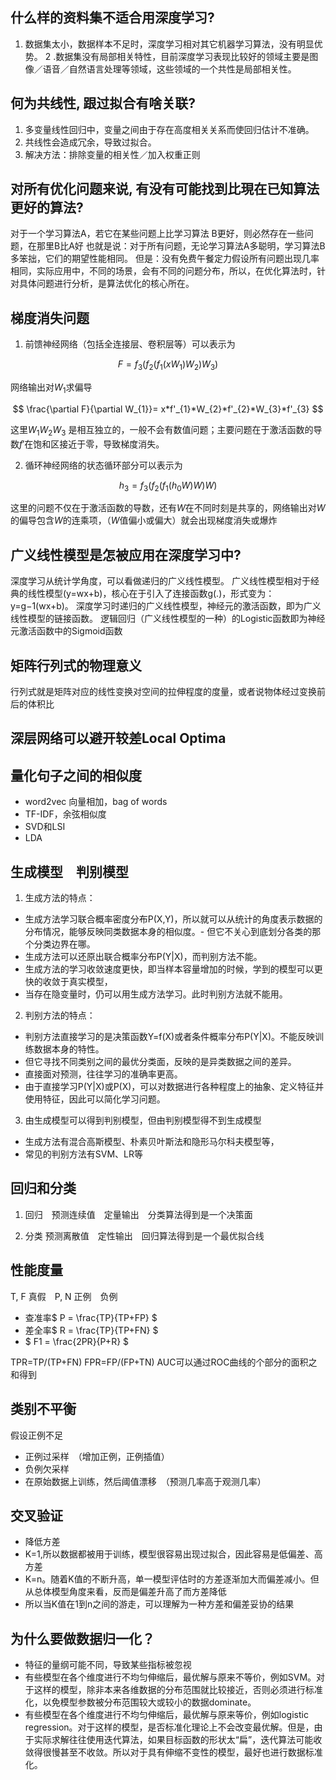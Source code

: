 ## 什么样的资料集不适合用深度学习?

1. 数据集太小，数据样本不足时，深度学习相对其它机器学习算法，没有明显优势。
2 .数据集没有局部相关特性，目前深度学习表现比较好的领域主要是图像／语音／自然语言处理等领域，这些领域的一个共性是局部相关性。

## 何为共线性, 跟过拟合有啥关联?

1. 多变量线性回归中，变量之间由于存在高度相关关系而使回归估计不准确。
2. 共线性会造成冗余，导致过拟合。
3. 解决方法：排除变量的相关性／加入权重正则

## 对所有优化问题来说, 有没有可能找到比現在已知算法更好的算法?

对于一个学习算法A，若它在某些问题上比学习算法 B更好，则必然存在一些问题，在那里B比A好
也就是说：对于所有问题，无论学习算法A多聪明，学习算法B多笨拙，它们的期望性能相同。
但是：没有免费午餐定力假设所有问题出现几率相同，实际应用中，不同的场景，会有不同的问题分布，所以，在优化算法时，针对具体问题进行分析，是算法优化的核心所在。

## 梯度消失问题

1. 前馈神经网络（包括全连接层、卷积层等）可以表示为 

$$F = f_{3} (f_{2} (f_{1} (xW_{1})W_{2})W_{3})$$

网络输出对$W_{1}$求偏导

$$ \frac{\partial F}{\partial W_{1}}= x*f'_{1}*W_{2}*f'_{2}*W_{3}*f'_{3} $$

这里$W_{1}W_{2}W_{3}$ 是相互独立的，一般不会有数值问题；主要问题在于激活函数的导数$f'$在饱和区接近于零，导致梯度消失。

2. 循环神经网络的状态循环部分可以表示为

$$ h_{3}=f_{3} (f_{2} (f_{1} (h_{0}W)W)W) $$

这里的问题不仅在于激活函数的导数，还有$W$在不同时刻是共享的，网络输出对$W$的偏导包含$W$的连乘项，（$W$值偏小或偏大）就会出现梯度消失或爆炸

## 广义线性模型是怎被应用在深度学习中?

深度学习从统计学角度，可以看做递归的广义线性模型。
广义线性模型相对于经典的线性模型(y=wx+b)，核心在于引入了连接函数g(.)，形式变为：y=g−1(wx+b)。
深度学习时递归的广义线性模型，神经元的激活函数，即为广义线性模型的链接函数。
逻辑回归（广义线性模型的一种）的Logistic函数即为神经元激活函数中的Sigmoid函数


## 矩阵行列式的物理意义

行列式就是矩阵对应的线性变换对空间的拉伸程度的度量，或者说物体经过变换前后的体积比

## 深层网络可以避开较差Local Optima


## 量化句子之间的相似度

- word2vec 向量相加，bag of words
- TF-IDF，余弦相似度
- SVD和LSI
- LDA

## 生成模型　判别模型

1. 生成方法的特点：
- 生成方法学习联合概率密度分布P(X,Y)，所以就可以从统计的角度表示数据的分布情况，能够反映同类数据本身的相似度。- 但它不关心到底划分各类的那个分类边界在哪。
- 生成方法可以还原出联合概率分布P(Y|X)，而判别方法不能。
- 生成方法的学习收敛速度更快，即当样本容量增加的时候，学到的模型可以更快的收敛于真实模型，
- 当存在隐变量时，仍可以用生成方法学习。此时判别方法就不能用。

2. 判别方法的特点：
- 判别方法直接学习的是决策函数Y=f(X)或者条件概率分布P(Y|X)。不能反映训练数据本身的特性。
- 但它寻找不同类别之间的最优分类面，反映的是异类数据之间的差异。
- 直接面对预测，往往学习的准确率更高。
- 由于直接学习P(Y|X)或P(X)，可以对数据进行各种程度上的抽象、定义特征并使用特征，因此可以简化学习问题。

3. 由生成模型可以得到判别模型，但由判别模型得不到生成模型

- 生成方法有混合高斯模型、朴素贝叶斯法和隐形马尔科夫模型等，
- 常见的判别方法有SVM、LR等

## 回归和分类

1. 回归　预测连续值　定量输出　分类算法得到是一个决策面

2. 分类 预测离散值　定性输出　回归算法得到是一个最优拟合线


## 性能度量

T, F 真假　P, N 正例　负例
- 查准率$ P = \frac{TP}{TP+FP} $
- 差全率$ R = \frac{TP}{TP+FN} $
- $ F1 = \frac{2PR}{P+R} $

TPR=TP/(TP+FN)
FPR=FP/(FP+TN)
AUC可以通过ROC曲线的个部分的面积之和得到

## 类别不平衡

假设正例不足
- 正例过采样　（增加正例，正例插值）
- 负例欠采样
- 在原始数据上训练，然后阈值漂移　（预测几率高于观测几率）

## 交叉验证

- 降低方差
- K=1,所以数据都被用于训练，模型很容易出现过拟合，因此容易是低偏差、高方差
- K=n。随着K值的不断升高，单一模型评估时的方差逐渐加大而偏差减小。但从总体模型角度来看，反而是偏差升高了而方差降低
- 所以当K值在1到n之间的游走，可以理解为一种方差和偏差妥协的结果

## 为什么要做数据归一化？

- 特征的量纲可能不同，导致某些指标被忽视
- 有些模型在各个维度进行不均匀伸缩后，最优解与原来不等价，例如SVM。对于这样的模型，除非本来各维数据的分布范围就比较接近，否则必须进行标准化，以免模型参数被分布范围较大或较小的数据dominate。
- 有些模型在各个维度进行不均匀伸缩后，最优解与原来等价，例如logistic regression。对于这样的模型，是否标准化理论上不会改变最优解。但是，由于实际求解往往使用迭代算法，如果目标函数的形状太“扁”，迭代算法可能收敛得很慢甚至不收敛。所以对于具有伸缩不变性的模型，最好也进行数据标准化。
